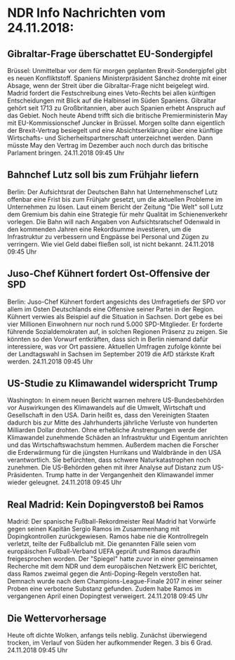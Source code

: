 # NDR Info Nachrichten vom 24.11.2018:


## Gibraltar-Frage überschattet EU-Sondergipfel
Brüssel: Unmittelbar vor dem für morgen geplanten Brexit-Sondergipfel gibt es neuen Konfliktstoff. Spaniens Ministerpräsident Sánchez drohte mit einer Absage, wenn der Streit über die Gibraltar-Frage nicht beigelegt wird. Madrid fordert die Festschreibung eines Veto-Rechts bei allen künftigen Entscheidungen mit Blick auf die Halbinsel im Süden Spaniens. Gibraltar gehört seit 1713 zu Großbritannien, aber auch Spanien erhebt Anspruch auf das Gebiet. Noch heute Abend trifft sich die britische Premierministerin May mit EU-Kommissionschef Juncker in Brüssel. Morgen sollte dann eigentlich der Brexit-Vertrag besiegelt und eine Absichtserklärung über eine künftige Wirtschafts- und Sicherheitspartnerschaft unterzeichnet werden. Dann müsste May den Vertrag im Dezember auch noch durch das britische Parlament bringen. 24.11.2018 09:45 Uhr 

## Bahnchef Lutz soll bis zum Frühjahr liefern
Berlin: Der Aufsichtsrat der Deutschen Bahn hat Unternehmenschef Lutz offenbar eine Frist bis zum Frühjahr gesetzt, um die aktuellen Probleme im Unternehmen zu lösen. Laut einem Bericht der Zeitung "Die Welt" soll Lutz dem Gremium bis dahin eine Strategie für mehr Qualität im Schienenverkehr vorlegen. Die Bahn will nach Angaben von Aufsichtsratschef Odenwald in den kommenden Jahren eine Rekordsumme investieren, um die Infrastruktur zu verbessern und Engpässe bei Personal und Zügen zu verringern. Wie viel Geld dabei fließen soll, ist nicht bekannt. 24.11.2018 09:45 Uhr 

## Juso-Chef Kühnert fordert Ost-Offensive der SPD
Berlin: Juso-Chef Kühnert fordert angesichts des Umfragetiefs der SPD vor allem im Osten Deutschlands eine Offensive seiner Partei in der Region. Kühnert verwies als Beispiel auf die Situation in Sachsen. Dort gebe es bei vier Millionen Einwohnern nur noch rund 5.000 SPD-Mitglieder. Er forderte führende Sozialdemokraten auf, in solchen Regionen Präsenz zu zeigen. Sie könnten so den Vorwurf entkräften, dass sich in Berlin niemand dafür interessiere, was vor Ort passiere. Aktuellen Umfragen zufolge könnte bei der Landtagswahl in Sachsen im September 2019 die AfD stärkste Kraft werden. 24.11.2018 09:45 Uhr 

## US-Studie zu Klimawandel widerspricht Trump
Washington: In einem neuen Bericht warnen mehrere US-Bundesbehörden vor Auswirkungen des Klimawandels auf die Umwelt, Wirtschaft und Gesellschaft in den USA. Darin heißt es, dass den Vereinigten Staaten dadurch bis zur Mitte des Jahrhunderts jährliche Verluste von hunderten Milliarden Dollar drohten. Ohne erhebliche Anstrengungen werde der Klimawandel zunehmende Schäden an Infrastruktur und Eigentum anrichten und das Wirtschaftswachstum hemmen. Außerdem machen die Forscher die Erderwärmung für die jüngsten Hurrikans und Waldbrände in den USA verantwortlich. Sie befürchten, dass schwere Naturkatastrophen noch zunehmen. Die US-Behörden gehen mit ihrer Analyse auf Distanz zum US-Präsidenten. Trump hatte in der Vergangenheit den Klimawandel immer wieder geleugnet. 24.11.2018 09:45 Uhr 

## Real Madrid: Kein Dopingverstoß bei Ramos
Madrid: Der spanische Fußball-Rekordmeister Real Madrid hat Vorwürfe gegen seinen Kapitän Sergio Ramos im Zusammenhang mit Dopingkontrollen zurückgewiesen. Ramos habe nie die Kontrollregeln verletzt, teilte der Fußballclub mit. Die genannten Fälle seien vom europäischen Fußball-Verband UEFA geprüft und Ramos daraufhin freigesprochen worden. Der "Spiegel" hatte zuvor in einer gemeinsamen Recherche mit dem NDR und dem europäischen Netzwerk EIC berichtet, dass Ramos zweimal gegen die Anti-Doping-Regeln verstoßen hat. Demnach wurde nach dem Champions-League-Finale 2017 in einer seiner Proben eine verbotene Substanz gefunden. Zudem habe Ramos im vergangenen April einen Dopingtest verweigert. 24.11.2018 09:45 Uhr 

## Die Wettervorhersage
Heute oft dichte Wolken, anfangs teils neblig. Zunächst überwiegend trocken, im Verlauf von Süden her aufkommender Regen. 3 bis 6 Grad. 24.11.2018 09:45 Uhr 

